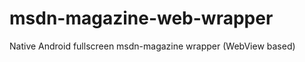 msdn-magazine-web-wrapper
===========

Native Android fullscreen msdn-magazine wrapper (WebView based)
